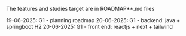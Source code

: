 The features and studies target are in ROADMAP**.md files

19-06-2025: G1 - planning roadmap
20-06-2025: G1 - backend: java + springboot H2
20-06-2025: G1 - front end: reactjs + next + tailwind